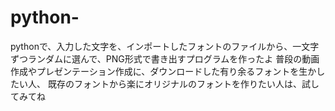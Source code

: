 # python-
pythonで、入力した文字を、インポートしたフォントのファイルから、一文字ずつランダムに選んで、PNG形式で書き出すプログラムを作ったよ 普段の動画作成やプレゼンテーション作成に、ダウンロードした有り余るフォントを生かしたい人、 既存のフォントから楽にオリジナルのフォントを作りたい人は、試してみてね
